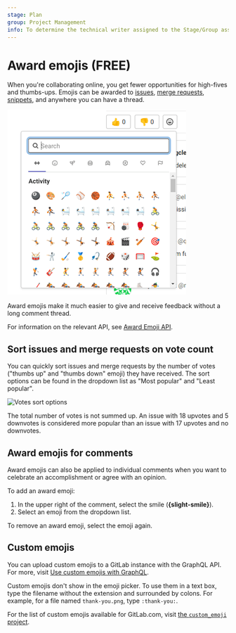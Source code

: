 ```yaml
---
stage: Plan
group: Project Management
info: To determine the technical writer assigned to the Stage/Group associated with this page, see https://about.gitlab.com/handbook/product/ux/technical-writing/#assignments
---
```


# Award emojis **(FREE)**

When you're collaborating online, you get fewer opportunities for high-fives
and thumbs-ups. Emojis can be awarded to [issues](project/issues/index.md), [merge requests](project/merge_requests/index.md),
[snippets](snippets.md), and anywhere you can have a thread.

![Award emoji](img/award_emoji_select_v14_6.png)

Award emojis make it much easier to give and receive feedback without a long
comment thread.

For information on the relevant API, see [Award Emoji API](../api/award_emoji.md).

## Sort issues and merge requests on vote count

You can quickly sort issues and merge requests by the number of votes ("thumbs up" and "thumbs down" emoji) they
have received. The sort options can be found in the dropdown list as "Most
popular" and "Least popular".

![Votes sort options](img/award_emoji_votes_sort_options.png)

The total number of votes is not summed up. An issue with 18 upvotes and 5
downvotes is considered more popular than an issue with 17 upvotes and no
downvotes.

## Award emojis for comments

Award emojis can also be applied to individual comments when you want to
celebrate an accomplishment or agree with an opinion.

To add an award emoji:

1. In the upper right of the comment, select the smile (**{slight-smile}**).
1. Select an emoji from the dropdown list.

To remove an award emoji, select the emoji again.

## Custom emojis

You can upload custom emojis to a GitLab instance with the GraphQL API.
For more, visit [Use custom emojis with GraphQL](../api/graphql/custom_emoji.md).

Custom emojis don't show in the emoji picker.
To use them in a text box, type the filename without the extension and surrounded by colons.
For example, for a file named `thank-you.png`, type `:thank-you:`.

For the list of custom emojis available for GitLab.com, visit
[the `custom_emoji` project](https://gitlab.com/custom_emoji/custom_emoji/-/tree/main/img).
